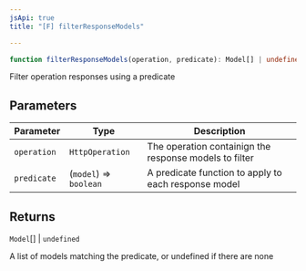 ```yaml
---
jsApi: true
title: "[F] filterResponseModels"

---
```

```ts
function filterResponseModels(operation, predicate): Model[] | undefined
```

Filter operation responses using a predicate

## Parameters

| Parameter | Type | Description |
| ------ | ------ | ------ |
| `operation` | `HttpOperation` | The operation containign the response models to filter |
| `predicate` | (`model`) => `boolean` | A predicate function to apply to each response model |

## Returns

`Model`[] \| `undefined`

A list of models matching the predicate, or undefined if there are none
